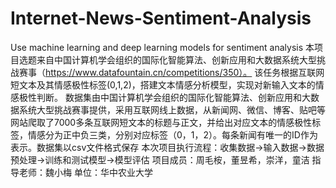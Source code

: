 # Internet-News-Sentiment-Analysis
Use machine learning and deep learning models for sentiment analysis
本项目选题来自中国计算机学会组织的国际化智能算法、创新应用和大数据系统大型挑战赛事（https://www.datafountain.cn/competitions/350）。
该任务根据互联网短文本及其情感极性标签(0,1,2)，搭建文本情感分析模型，实现对新输入文本的情感极性判断。
数据集由中国计算机学会组织的国际化智能算法、创新应用和大数据系统大型挑战赛事提供，采用互联网线上数据，从新闻网、微信、博客、贴吧等网站爬取了7000多条互联网短文本的标题与正文，并给出对应文本的情感极性标签，情感分为正中负三类，分别对应标签（0，1，2）。每条新闻有唯一的ID作为表示。数据集以csv文件格式保存
本次项目执行流程：收集数据->输入数据->数据预处理->训练和测试模型->模型评估
项目成员：周毛桉，董昱希，崇洋，童洁
指导老师：魏小梅
单位：华中农业大学
